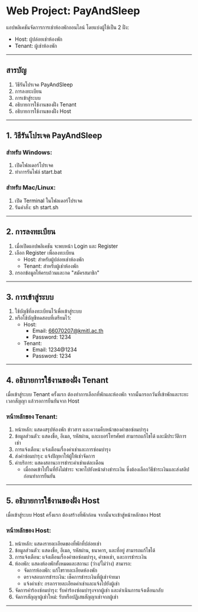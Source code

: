 # Web Project: PayAndSleep

แอปพลิเคชันจัดการการเช่าห้องพักออนไลน์ โดยแบ่งผู้ใช้เป็น 2 ฝั่ง:
- Host: ผู้ปล่อยเช่าห้องพัก
- Tenant: ผู้เช่าห้องพัก

---

## สารบัญ
1. วิธีรันโปรเจค PayAndSleep
2. การลงทะเบียน
3. การเข้าสู่ระบบ
4. อธิบายการใช้งานของฝั่ง Tenant
5. อธิบายการใช้งานของฝั่ง Host

---

## 1. วิธีรันโปรเจค PayAndSleep

### สำหรับ Windows:
1. เปิดโฟลเดอร์โปรเจค
2. ทำการรันไฟล์ start.bat

### สำหรับ Mac/Linux:
1. เปิด Terminal ในโฟลเดอร์โปรเจค
2. รันคำสั่ง: sh start.sh

---

## 2. การลงทะเบียน

1. เมื่อเปิดแอปพลิเคชัน จะพบหน้า Login และ Register
2. เลือก Register เพื่อลงทะเบียน
   - Host: สำหรับผู้ปล่อยเช่าห้องพัก
   - Tenant: สำหรับผู้เช่าห้องพัก
3. กรอกข้อมูลให้ครบถ้วนและกด "สมัครสมาชิก"

---

## 3. การเข้าสู่ระบบ

1. ใช้บัญชีที่ลงทะเบียนไว้เพื่อเข้าสู่ระบบ
2. หรือใช้บัญชีทดสอบที่เตรียมไว้:
   - Host:
     - Email: 66070207@kmitl.ac.th
     - Password: 1234
   - Tenant:
     - Email: 1234@1234
     - Password: 1234

---

## 4. อธิบายการใช้งานของฝั่ง Tenant

เมื่อเข้าสู่ระบบ Tenant ครั้งแรก ต้องทำการเลือกที่พักและห้องพัก จากนั้นกรอกวันที่เข้าพักและระยะเวลาสัญญา แล้วรอการยืนยันจาก Host

### หน้าหลักของ Tenant:
1. หน้าหลัก: แสดงสรุปห้องพัก ข่าวสาร และความคืบหน้าของคำขอซ่อมบำรุง
2. ข้อมูลส่วนตัว: แสดงชื่อ, อีเมล, รหัสผ่าน, และเบอร์โทรศัพท์ สามารถแก้ไขได้ และมีประวัติการเช่า
3. การแจ้งเตือน: แจ้งเตือนเรื่องค่าเช่าและการซ่อมบำรุง
4. ส่งคำซ่อมบำรุง: แจ้งปัญหาให้ผู้ให้เช่าจัดการ
5. ค่าบริการ: แสดงสถานะการชำระค่าเช่าแต่ละเดือน
   - เมื่อกดเข้าไปในที่ยังไม่ชำระ จะพาไปยังหน้าต่างชำระเงิน ซึ่งต้องเลือกวิธีชำระเงินและส่งสลิปก่อนทำการยืนยัน

---

## 5. อธิบายการใช้งานของฝั่ง Host

เมื่อเข้าสู่ระบบ Host ครั้งแรก ต้องสร้างที่พักก่อน จากนั้นจะเข้าสู่หน้าหลักของ Host

### หน้าหลักของ Host:
1. หน้าหลัก: แสดงรายละเอียดของที่พักที่ปล่อยเช่า
2. ข้อมูลส่วนตัว: แสดงชื่อ, อีเมล, รหัสผ่าน, ธนาคาร, และที่อยู่ สามารถแก้ไขได้
3. การแจ้งเตือน: แจ้งเตือนเรื่องคำขอซ่อมบำรุง, คำขอเช่า, และการชำระเงิน
4. ห้องพัก: แสดงห้องพักทั้งหมดและสถานะ (ว่าง/ไม่ว่าง) สามารถ:
   - จัดการห้องพัก: แก้ไขรายละเอียดห้องพัก
   - ตรวจสอบการชำระเงิน: เช็คการชำระเงินที่ผู้เช่าจ่ายมา
   - แจ้งค่าเช่า: กรอกรายละเอียดค่าเช่าและแจ้งไปยังผู้เช่า
5. จัดการคำร้องซ่อมบำรุง: รับคำร้องซ่อมบำรุงจากผู้เช่า และดำเนินการแจ้งเตือนกลับ
6. จัดการสัญญาผู้เช่าใหม่: รับหรือปฏิเสธสัญญาเช่าจากผู้เช่า

---
